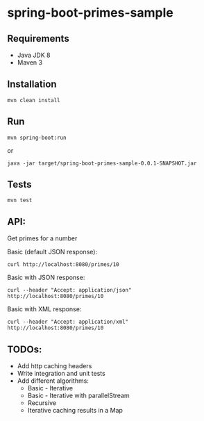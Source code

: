 # spring-boot-primes-sample

Requirements
---------------

- Java JDK 8
- Maven 3

Installation
---------------

```
mvn clean install
```

Run
---------------

```
mvn spring-boot:run
```

or

```
java -jar target/spring-boot-primes-sample-0.0.1-SNAPSHOT.jar
```

Tests
---------------

```
mvn test
```

API:
---------------

Get primes for a number

Basic (default JSON response):

```
curl http://localhost:8080/primes/10
```

Basic with JSON response:

```
curl --header "Accept: application/json" http://localhost:8080/primes/10
```

Basic with XML response:

```
curl --header "Accept: application/xml" http://localhost:8080/primes/10
```

TODOs:
---------------
- Add http caching headers
- Write integration and unit tests
- Add different algorithms:
	+ Basic - Iterative
	+ Basic - Iterative with parallelStream
	+ Recursive
	+ Iterative caching results in a Map
